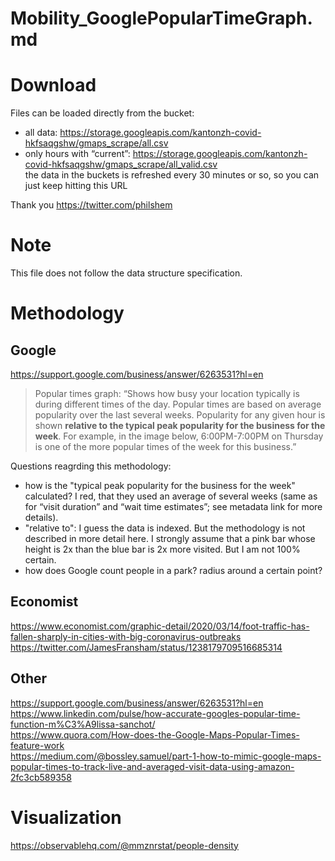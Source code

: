 # Mobility_GooglePopularTimeGraph.md

# Download
Files can be loaded directly from the bucket: <br>
- all data: https://storage.googleapis.com/kantonzh-covid-hkfsaqgshw/gmaps_scrape/all.csv  <br>
- only hours with “current”: https://storage.googleapis.com/kantonzh-covid-hkfsaqgshw/gmaps_scrape/all_valid.csv  <br>
the data in the buckets is refreshed every 30 minutes or so, so you can just keep hitting this URL

Thank you https://twitter.com/philshem 

# Note

This file does not follow the data structure specification. 

# Methodology

## Google
https://support.google.com/business/answer/6263531?hl=en <br>
>Popular times graph: “Shows how busy your location typically is during different times of the day. Popular times are based on average popularity over the last several weeks. Popularity for any given hour is shown **relative to the typical peak popularity for the business for the week**. For example, in the image below, 6:00PM-7:00PM on Thursday is one of the more popular times of the week for this business.”

Questions reagrding this methodology: <br>
- how is the "typical  peak popularity for the business for the week" calculated? I red, that they used an average of several weeks (same as for “visit duration” and “wait time estimates”; see metadata link for more details).  <br>
- "relative to": I guess the data is indexed. But the methodology is not described in more detail here. I strongly assume that a pink bar whose height is 2x than the blue bar is 2x more visited. But I am not 100% certain. 
- how does Google count people in a park? radius around a certain point?

## Economist
https://www.economist.com/graphic-detail/2020/03/14/foot-traffic-has-fallen-sharply-in-cities-with-big-coronavirus-outbreaks <br>
https://twitter.com/JamesFransham/status/1238179709516685314 <br>

## Other
https://support.google.com/business/answer/6263531?hl=en <br>
https://www.linkedin.com/pulse/how-accurate-googles-popular-time-function-m%C3%A9lissa-sanchot/ <br>
https://www.quora.com/How-does-the-Google-Maps-Popular-Times-feature-work <br>
https://medium.com/@bossley.samuel/part-1-how-to-mimic-google-maps-popular-times-to-track-live-and-averaged-visit-data-using-amazon-2fc3cb589358

# Visualization 
https://observablehq.com/@mmznrstat/people-density


